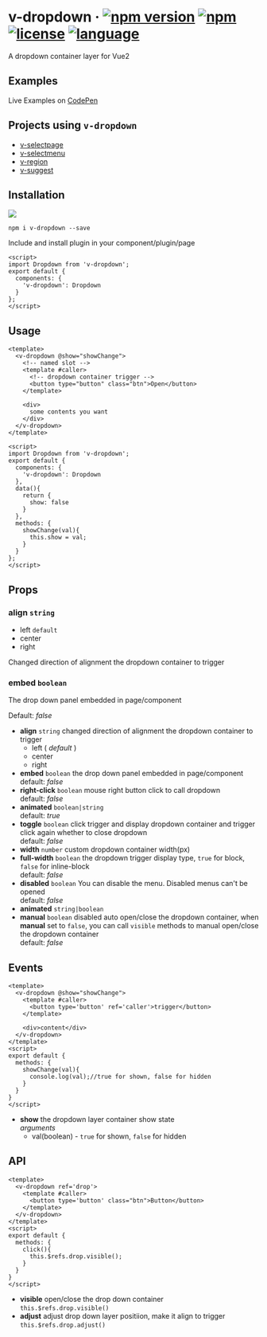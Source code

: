 # v-dropdown &middot; [![npm version](https://img.shields.io/npm/v/v-dropdown.svg)](https://www.npmjs.com/package/v-dropdown) [![npm](https://img.shields.io/npm/dy/v-dropdown.svg)](https://www.npmjs.com/package/v-dropdown) [![license](https://img.shields.io/badge/license-MIT-brightgreen.svg)](https://mit-license.org/) [![language](https://img.shields.io/badge/language-Vue2-brightgreen.svg)](https://www.npmjs.com/package/v-dropdown)

A dropdown container layer for Vue2

## Examples

Live Examples on [CodePen](https://codepen.io/terry05/pen/BggbrK)

## Projects using `v-dropdown`

- [v-selectpage](https://github.com/TerryZ/v-selectpage)
- [v-selectmenu](https://github.com/TerryZ/v-selectmenu)
- [v-region](https://github.com/TerryZ/v-region)
- [v-suggest](https://github.com/TerryZ/v-suggest)

## Installation

<a href="https://nodei.co/npm/v-dropdown/"><img src="https://nodei.co/npm/v-dropdown.png"></a>

```
npm i v-dropdown --save
```

Include and install plugin in your component/plugin/page

```vue
<script>
import Dropdown from 'v-dropdown';
export default {
  components: {
    'v-dropdown': Dropdown
  }
};
</script>
```

## Usage

```vue
<template>
  <v-dropdown @show="showChange">
    <!-- named slot -->
    <template #caller>
      <!-- dropdown container trigger -->
      <button type="button" class="btn">Open</button>
    </template>
    
    <div>
      some contents you want
    </div>
  </v-dropdown>
</template>

<script>
import Dropdown from 'v-dropdown';
export default {
  components: {
    'v-dropdown': Dropdown
  },
  data(){
    return {
      show: false
    }
  },
  methods: {
    showChange(val){
      this.show = val;
    }
  }
};
</script>
```

## Props

### align `string`

- left `default`
- center
- right

Changed direction of alignment the dropdown container to trigger

### embed `boolean`

The drop down panel embedded in page/component

Default: *false*



- **align** `string` changed direction of alignment the dropdown container to trigger
  - left ( *default* )
  - center
  - right
- **embed** `boolean` the drop down panel embedded in page/component  
default: *false*
- **right-click** `boolean` mouse right button click to call dropdown  
default: *false*
- **animated** `boolean|string`  
default: *true*
- **toggle** `boolean` click trigger and display dropdown container and trigger click again whether to close dropdown  
default: *false*
- **width** `number` custom dropdown container width(px)
- **full-width** `boolean` the dropdown trigger display type, `true` for block, `false` for inline-block  
default: *false*
- **disabled** `boolean` You can disable the menu. Disabled menus can't be opened  
default: *false*
- **animated** `string|boolean`
- **manual** `boolean` disabled auto open/close the dropdown container, when **manual** set to `false`, you can call `visible` methods to manual open/close the dropdown container  
default: *false*

## Events

```vue
<template>
  <v-dropdown @show="showChange">
    <template #caller>
      <button type='button' ref='caller'>trigger</button>
    </template>

    <div>content</div>
  </v-dropdown>
</template>
<script>
export default {
  methods: {
    showChange(val){
      console.log(val);//true for shown, false for hidden
    }
  }
}
</script>
```

- **show** the dropdown layer container show state  
*arguments*  
    - val(boolean) - `true` for shown, `false` for hidden

## API

```vue
<template>
  <v-dropdown ref='drop'>
    <template #caller>
      <button type='button' class="btn">Button</button>
    </template>
  </v-dropdown>
</template>
<script>
export default {
  methods: {
    click(){
      this.$refs.drop.visible();
    }
  }
}
</script>
```

- **visible** open/close the drop down container  
`this.$refs.drop.visible()`  
- **adjust** adjust drop down layer positiion, make it align to trigger  
`this.$refs.drop.adjust()`  
